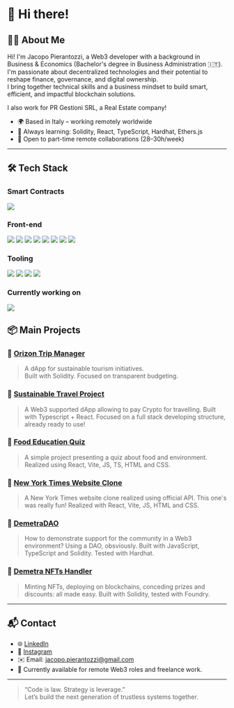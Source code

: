 # 👋 Hi there!

## 👨‍💻 About Me

Hi! I'm Jacopo Pierantozzi, a Web3 developer with a background in Business & Economics (Bachelor's degree in Business Administration 🇮🇹).  
I'm passionate about decentralized technologies and their potential to reshape finance, governance, and digital ownership.  
I bring together technical skills and a business mindset to build smart, efficient, and impactful blockchain solutions.

I also work for PR Gestioni SRL, a Real Estate company!

- 🌍 Based in Italy – working remotely worldwide
- 🧠 Always learning: Solidity, React, TypeScript, Hardhat, Ethers.js
- 🤝 Open to part-time remote collaborations (28–30h/week)

---

## 🛠 Tech Stack

### Smart Contracts
<p align="left">
  <img src="https://img.shields.io/badge/Solidity-FFFFFF?style=for-the-badge&logo=solidity&logoColor=000000" />
</p>

### Front-end
<p align="left">
  <img src="https://img.shields.io/badge/React-61DAFB?style=for-the-badge&logo=react&logoColor=black" />
  <img src="https://img.shields.io/badge/TypeScript-007ACC?style=for-the-badge&logo=typescript&logoColor=white" />
  <img src="https://img.shields.io/badge/JavaScript-F7DF1E?style=for-the-badge&logo=javascript&logoColor=black" />
  <img src="https://img.shields.io/badge/TailwindCSS-38B2AC?style=for-the-badge&logo=tailwind-css&logoColor=white" />
  <img src="https://img.shields.io/badge/HTML5-E34F26?style=for-the-badge&logo=html5&logoColor=white" />
  <img src="https://img.shields.io/badge/Next.js-FFFFFF?style=for-the-badge&logo=next.js&logoColor=000000" />
  <img src="https://img.shields.io/badge/Vercel-FFFFFF?style=for-the-badge&logo=vercel&logoColor=000000" />
  <img src="https://img.shields.io/badge/Web3.js-F16822?style=for-the-badge&logo=web3.js&logoColor=white" />
</p>

### Tooling
<p align="left">
  <img src="https://img.shields.io/badge/Hardhat-F7DF1E?style=for-the-badge&logo=ethereum&logoColor=000000" />
  <img src="https://img.shields.io/badge/Foundry-FF4C29?style=for-the-badge&logo=forge&logoColor=white" />
  <img src="https://img.shields.io/badge/Git-F05032?style=for-the-badge&logo=git&logoColor=white" />
  <img src="https://img.shields.io/badge/Mocha-8D6748?style=for-the-badge&logo=mocha&logoColor=white" />
</p>

### Currently working on
<p align="left">
  <img src="https://img.shields.io/badge/Ethereum-6C47FF?style=for-the-badge&logo=ethereum&logoColor=white" />
</p>

## 📦 Main Projects

### 🚀 [Orizon Trip Manager](https://github.com/JPier34/orizon-trip-manager)
> A dApp for sustainable tourism initiatives.  
Built with Solidity. Focused on transparent budgeting.

### 🎫 [Sustainable Travel Project](https://github.com/JPier34/sustainable-travel-project)
> A Web3 supported dApp allowing to pay Crypto for travelling.
Built with Typescript + React. Focused on a full stack developing structure, already ready to use!

### 🥘 [Food Education Quiz](https://github.com/JPier34/food-education-quiz)
> A simple project presenting a quiz about food and environment.
Realized using React, Vite, JS, TS, HTML and CSS.

### 📰 [New York Times Website Clone](https://github.com/JPier34/new-york-times-website-clone)
> A New York Times website clone realized using official API. This one's was really fun!
Realized with React, Vite, JS, HTML and CSS.

### 🌾 [DemetraDAO](https://github.com/JPier34/DemetraDAO)
> How to demonstrate support for the community in a Web3 environment? Using a DAO, obsviously.
Built with JavaScript, TypeScript and Solidity. Tested with Hardhat.

### 🌱 [Demetra NFTs Handler](https://github.com/JPier34/Demetra-NFTs-Handler)
> Minting NFTs, deploying on blockchains, conceding prizes and discounts: all made easy.
Built with Solidity, tested with Foundry.
---

## 📬 Contact

- 🌐 [LinkedIn](https://www.linkedin.com/in/jacopo-pierantozzi-46240b288/)
- 📱 [Instagram](https://www.instagram.com/datboi_jpier/)
- ✉️ Email: jacopo.pierantozzi@gmail.com
- 🧠 Currently available for remote Web3 roles and freelance work.

---

> “Code is law. Strategy is leverage.”  
Let’s build the next generation of trustless systems together.  
